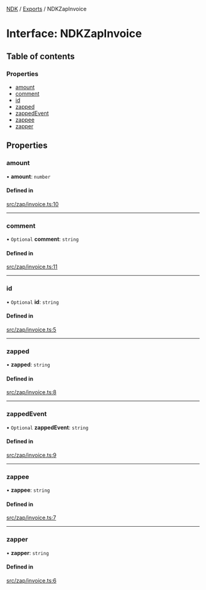 [NDK](../README.md) / [Exports](../modules.md) / NDKZapInvoice

# Interface: NDKZapInvoice

## Table of contents

### Properties

- [amount](NDKZapInvoice.md#amount)
- [comment](NDKZapInvoice.md#comment)
- [id](NDKZapInvoice.md#id)
- [zapped](NDKZapInvoice.md#zapped)
- [zappedEvent](NDKZapInvoice.md#zappedevent)
- [zappee](NDKZapInvoice.md#zappee)
- [zapper](NDKZapInvoice.md#zapper)

## Properties

### amount

• **amount**: `number`

#### Defined in

[src/zap/invoice.ts:10](https://github.com/nostr-dev-kit/ndk/blob/701d68d/src/zap/invoice.ts#L10)

___

### comment

• `Optional` **comment**: `string`

#### Defined in

[src/zap/invoice.ts:11](https://github.com/nostr-dev-kit/ndk/blob/701d68d/src/zap/invoice.ts#L11)

___

### id

• `Optional` **id**: `string`

#### Defined in

[src/zap/invoice.ts:5](https://github.com/nostr-dev-kit/ndk/blob/701d68d/src/zap/invoice.ts#L5)

___

### zapped

• **zapped**: `string`

#### Defined in

[src/zap/invoice.ts:8](https://github.com/nostr-dev-kit/ndk/blob/701d68d/src/zap/invoice.ts#L8)

___

### zappedEvent

• `Optional` **zappedEvent**: `string`

#### Defined in

[src/zap/invoice.ts:9](https://github.com/nostr-dev-kit/ndk/blob/701d68d/src/zap/invoice.ts#L9)

___

### zappee

• **zappee**: `string`

#### Defined in

[src/zap/invoice.ts:7](https://github.com/nostr-dev-kit/ndk/blob/701d68d/src/zap/invoice.ts#L7)

___

### zapper

• **zapper**: `string`

#### Defined in

[src/zap/invoice.ts:6](https://github.com/nostr-dev-kit/ndk/blob/701d68d/src/zap/invoice.ts#L6)
